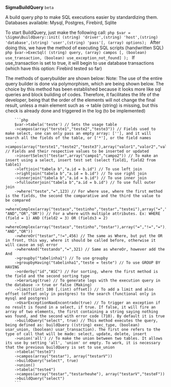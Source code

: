 **SigmaBuildQuery** `beta`

A build query php to make SQL executions easier by standardizing them. Databases available: Mysql, Postgres, Firebird, Sqlite

To start BuildQuery, just make the following call:
    ```php
    $var = \Sigma\BuildQuery::init( (string) 'driver',(string) 'host',(string) 'database',(string) 'user',(string) 'pass'[, (array) options);
    ```
After doing this, we have the method of executing SQL scripts (handwritten SQL)
    ```php
    $var->ExecSql( (string) query, (array) campos [, (boolean) use_transaction, (boolean) use_exception_not_found] );
    ```
    If use_transaction is set to true, it will begin to use database transactions (which have this option: Firebird tested so far)

The methods of querybuilder are shown below:
        Note: The use of the entire query builder is done via polymorphism, which are being shown below. The choice by this method has been established because it looks more like sql queries and block building of codes. Therefore, it facilitates the life of the developer, being that the order of the elements will not change the final result, unless a main element such as -> table (string) is missing, but this check is already done and triggered in the log (to be implemented)

        ```php
        $var->tabela('teste') // Sets the usage table
        ->campos(array("terste1","teste2","teste3")) // Fields used to make select, one can only pass an empty array: [''], and it will search all the fields of the table, or ['*'], or the field names
        ->campos(array("terste1","teste2","teste3"),array("valor1","valor2","valor3")) // Fields and their respective values to be inserted or updated
        ->insertSelect("testar",array("campo1","campo2")) // To make an insert using a select, insert test set (select field1, field2 from table1)
        ->leftjoin("tabela b","a.id = b.id") // To use left join
        ->rightjoin("tabela b","a.id = b.id") // To use right join
        ->innerjoin("tabela b","a.id = b.id") // To use inner join
        ->fullouterjoin("tabela b","a.id = b.id") // To use full outer join
        ->where("teste","=",123) // For where use, where the first method is the fields, the second the comparative and the third the value to be compared
        ->whereComplex(array("testaco","testinho","testar","testei"),array("=","!=","=","!="),array("456","789","856","1"),array("OR", "AND","OR","OR")) // For a where with multiple attributes. Ex: WHERE (field = 1) AND (field2 = 3) OR (fields3 = 2)
        ->whereComplex(array("testaco","testinho","testar"),array("=","!=","="),array("456","789","856"),array("OR", "AND","OR"))
        ->whereOr("testar","!=",456) // The same as Where, but put the OR in front, this way, where it should be called before, otherwise it will cause an sql error
        ->whereAnd("testando","=",321) // Same as whereOr, however add the And
        ->groupby("tabelinha1") // To use groupby
        ->groupbyHaving("tabelinha1","teste = teste") // To use GROUP BY HAVING
        ->orderby("id","ASC") // For sorting, where the first method is the field and the second sorting type
        ->GerarLog(true) // To generate logs with the execution query in the database -> true or false (Making)
        ->limit((int) 100 [,(int) offset]) // To add a limit and also offset (offset only in postgres) to the search (functional only in mysql and postgres)
        ->UsarExceptionNaoEncontrado(true) // To trigger an exception if no result is found in a select, if true. If false, it will fire an array of two elements, the first containing a string saying nothing was found, and the second with error code (710). By default it is true
        ->buildQuery("select", true) // This method executes the query, being defined as: buildQuery ((string) exec_type, (boolean) usar_union, (boolean) usar_transaction). The first one refers to the type of call that will be made: select, update, delete, insert
        ->union('all') // To make the union between two tables. It allows its use by setting 'all', 'union' or empty. To work, it is necessary that the previous buildQuery is set to use_union
        ->tabela("teste3")
        ->campos(array("testar"), array("testarV"))
        ->buildQuery("select", true)
        ->union()
        ->tabela("teste4")
        ->campos(array("testar","testarheuhe"), array("testarV","testeF"))
        ->buildQuery("select")
        ```